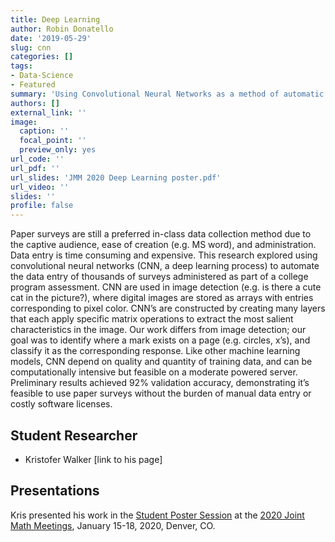 ```yaml
---
title: Deep Learning
author: Robin Donatello
date: '2019-05-29'
slug: cnn
categories: []
tags:
- Data-Science
- Featured
summary: 'Using Convolutional Neural Networks as a method of automatic data entry of PDF paper surveys'
authors: []
external_link: ''
image:
  caption: ''
  focal_point: ''
  preview_only: yes
url_code: ''
url_pdf: ''
url_slides: 'JMM 2020 Deep Learning poster.pdf'
url_video: ''
slides: ''
profile: false
---
```



Paper surveys are still a preferred in-class data collection method due to the captive audience, ease of creation (e.g. MS word), and administration. Data entry is time consuming and expensive. This research explored using convolutional neural networks (CNN, a deep learning process) to automate the data entry of thousands of surveys administered as part of a college program assessment. CNN are used in image detection (e.g. is there a cute cat in the picture?), where digital images are stored as arrays with entries corresponding to pixel color. CNN’s are constructed by creating many layers that each apply specific matrix operations to extract the most salient characteristics in the image. Our work differs from image detection; our goal was to identify where a mark exists on a page (e.g. circles, x’s), and classify it as the corresponding response. Like other machine learning models, CNN depend on quality and quantity of training data, and can be computationally intensive but feasible on a moderate powered server. Preliminary results achieved 92% validation accuracy, demonstrating it’s feasible to use paper surveys without the burden of manual data entry or costly software licenses. 

## Student Researcher

* Kristofer Walker [link to his page]

## Presentations

Kris presented his work in the [Student Poster Session](http://jointmathematicsmeetings.org/meetings/national/jmm2020/2245_maasessstud#post) at the [2020 Joint Math Meetings](http://jointmathematicsmeetings.org/meetings/national/jmm2020/2245_intro), January 15-18, 2020, Denver, CO. 

